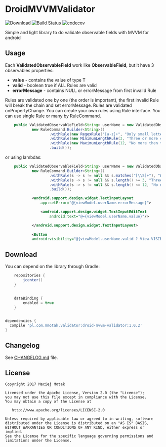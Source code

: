 # DroidMVVMValidator
[![Download](https://api.bintray.com/packages/mmotak/snipcorp/droid-mvvm-validator/images/download.svg)](https://bintray.com/mmotak/snipcorp/droid-mvvm-validator/_latestVersion)
[![Build Status](https://travis-ci.org/mmotak/DroidMVVMValidator.svg?branch=master)](https://travis-ci.org/mmotak/DroidMVVMValidator)
[![codecov](https://codecov.io/gh/mmotak/DroidMVVMValidator/branch/master/graph/badge.svg)](https://codecov.io/gh/mmotak/DroidMVVMValidator)

Simple and light library to do validate observable fields with MVVM for android

Usage
-----

Each **ValidatedObservableField<T>** work like **ObservableField<T>**, but it have 3 observables properties:
- **value** - contains the value of type T
- **valid** - boolean true if ALL Rules are valid
- **errorMessage** - contains NULL or errorMessage from first invalid Rule

Rules are validated one by one (the order is important), the first invalid Rule will break the chain and set errorMessage.
Rules are validated onPropertyChange.
You can create your own rules using Rule interface.
You can use single Rule or many by RuleCommand.

```java
    public ValidatedObservableField<String> userName = new ValidatedObservableField<>("",
            new RuleCommand.Builder<String>()
                    .withRule(new RegexRule("[a-z]+", "Only small letters")) // THE ORDER IS IMPORTANT!
                    .withRule(new MinimumLengthRule(3, "Three or more characters"))
                    .withRule(new MaximumLengthRule(12, "No more then twelve characters"))
                    .build());
```

or using lambdas:

```java
    public ValidatedObservableField<String> userName = new ValidatedObservableField<>("",
            new RuleCommand.Builder<String>()
                    .withRule(s -> s != null && s.matches("[\\S]+"), "Whitespace characters not allowed") // THE ORDER IS IMPORTANT!
                    .withRule(s -> s != null && s.length() >= 3, "Three or more characters")
                    .withRule(s -> s != null && s.length() <= 12, "No more then twelve characters")
                    .build());
```

```xml
            <android.support.design.widget.TextInputLayout
                app:setError="@{viewModel.userName.errorMessage}">

                <android.support.design.widget.TextInputEditText
                    android:text="@={viewModel.userName.value}"/>

            </android.support.design.widget.TextInputLayout>
			
			<Button
            android:visibility="@{viewModel.userName.valid ? View.VISIBLE : View.GONE}"/>
```

Download
--------

You can depend on the library through Gradle:

```groovy
    repositories {
        jcenter()
    }
    
    
    dataBinding {
        enabled = true
    }


dependencies {
  compile 'pl.com.mmotak.validator:droid-mvvm-validator:1.0.2'
}
```

Changelog
---------

See [CHANGELOG.md](CHANGELOG.md) file.


License
-------

    Copyright 2017 Maciej Motak

    Licensed under the Apache License, Version 2.0 (the "License");
    you may not use this file except in compliance with the License.
    You may obtain a copy of the License at

       http://www.apache.org/licenses/LICENSE-2.0

    Unless required by applicable law or agreed to in writing, software
    distributed under the License is distributed on an "AS IS" BASIS,
    WITHOUT WARRANTIES OR CONDITIONS OF ANY KIND, either express or implied.
    See the License for the specific language governing permissions and
    limitations under the License.
